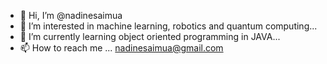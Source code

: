 - 👋 Hi, I’m @nadinesaimua
- 👀 I’m interested in machine learning, robotics and quantum computing...
- 🌱 I’m currently learning object oriented programming in JAVA...
- 📫 How to reach me ... nadinesaimua@gmail.com

<!---
nadinesaimua/nadinesaimua is a ✨ special ✨ repository because its `README.md` (this file) appears on your GitHub profile.
You can click the Preview link to take a look at your changes.
--->

